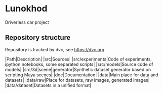# Lunokhod

Driverless car project

## Repository structure

Repository is tracked by dvc, see https://dvc.org

|Path|Description|
|src|Sources|
|src/experiments|Code of experiments, ipython notebooks, some separated scripts|
|src/models|Source code of models|
|src/3d|scene|generator|Synthetic dataset generator based on scripting Maya scenes|
|doc|Documentation|
|data|Main place for data and datasets|
|data/raw|Place for datasets, raw images, generated images|
|data/dataset|Datasets in a unified format|


